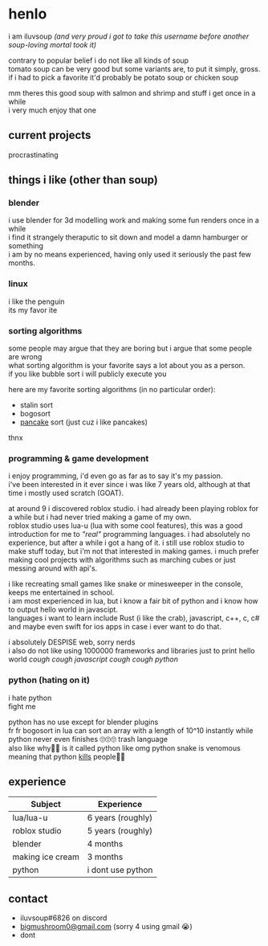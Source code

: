 # henlo
i am iluvsoup *(and very proud i got to take this username before another soup-loving mortal took it)*

contrary to popular belief i do not like all kinds of soup\
tomato soup can be very good but some variants are, to put it simply, gross.\
if i had to pick a favorite it'd probably be potato soup or chicken soup

mm theres this good soup with salmon and shrimp and stuff i get once in a while\
i very much enjoy that one

## current projects
procrastinating

## things i like (other than soup)
### blender
i use blender for 3d modelling work and making some fun renders once in a while\
i find it strangely theraputic to sit down and model a damn hamburger or something\
i am by no means experienced, having only used it seriously the past few months.

### linux
i like the penguin\
its my favor ite

### sorting algorithms
some people may argue that they are boring but i argue that some people are wrong\
what sorting algorithm is your favorite says a lot about you as a person.\
if you like bubble sort i will publicly execute you

here are my favorite sorting algorithms (in no particular order):
- stalin sort
- bogosort
- [pancake](https://i.ytimg.com/vi/uFeGl428_QY/maxresdefault.jpg) sort (just cuz i like pancakes)

thnx

### programming & game development
i enjoy programming, i'd even go as far as to say it's my passion.\
i've been interested in it ever since i was like 7 years old, although at that time i mostly used scratch (GOAT).

at around 9 i discovered roblox studio. i had already been playing roblox for a while but i had never tried making a game of my own.\
roblox studio uses lua-u (lua with some cool features), this was a good introduction for me to *"real"* programming languages.
i had absolutely no experience, but after a while i got a hang of it. i still use roblox studio to make stuff today, but i'm not that interested in making games. i much  prefer making cool projects with algorithms such as marching cubes or just messing around with api's.

i like recreating small games like snake or minesweeper in the console, keeps me entertained in school.\
i am most experienced in lua, but i know a fair bit of python and i know how to output hello world in javascipt.\
languages i want to learn include Rust (i like the crab), javascript, c++, c, c# and maybe even swift for ios apps in case i ever want to do that.

i absolutely DESPISE web, sorry nerds\
i also do not like using 1000000 frameworks and libraries just to print hello world *cough cough javascript cough cough python*

### python (hating on it)
i hate python\
fight me

python has no use except for blender plugins\
fr fr bogosort in lua can sort an array with a length of 10^10 instantly while python never even finishes 🙄🙄🙄 trash language\
also like why🤔🤔 is it called python like omg python snake is venomous meaning that python [kills](https://upload.wikimedia.org/wikipedia/commons/thumb/3/32/Python_molurus_molurus_2.jpg/640px-Python_molurus_molurus_2.jpg) people🧐🧐

## experience
| Subject                   | Experience           |
| ------------------------  | -------------------- |
| lua/lua-u                 | 6 years (roughly)    |
| roblox studio             | 5 years (roughly)    |
| blender                   | 4 months             |
| making ice cream          | 3 months             |
| python                    | i dont use python    |

## contact
- iluvsoup#6826 on discord
- bigmushroom0@gmail.com (sorry 4 using gmail :sob:)
- dont
